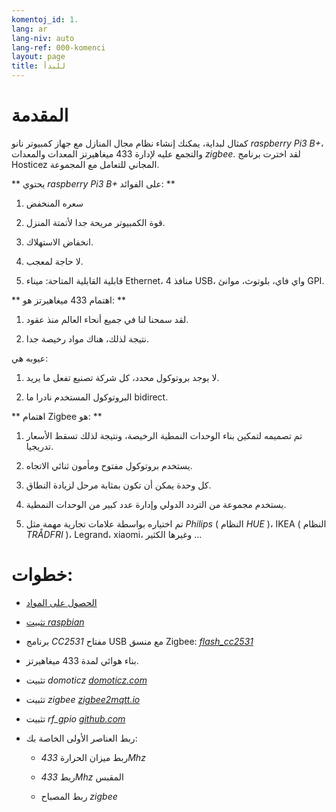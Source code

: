 ```yaml
---
komentoj_id: 1.
lang: ar
lang-niv: auto
lang-ref: 000-komenci
layout: page
title: للبدأ
---
```


# المقدمة
كمثال لبداية، يمكنك إنشاء نظام مجال المنازل مع جهاز كمبيوتر نانو   _raspberry Pi3 B+_، والتجمع عليه لإدارة 433 ميغاهيرتز المعدات والمعدات   _zigbee_. لقد اخترت برنامج Hosticez المجاني للتعامل مع المجموعة.  

**  يحتوي   _raspberry Pi3 B+_   على الفوائد:  **  

 1. سعره المنخفض  


 2. قوة الكمبيوتر مريحة جدا لأتمتة المنزل.  


 3. انخفاض الاستهلاك.  


 4. لا حاجة لمعجب.  


 5. قابلية القابلية المتاحة: ميناء Ethernet، 4 منافذ USB، واي فاي، بلوتوث، موانئ GPI.  




**  اهتمام 433 ميغاهيرتز هو:  **  

 1. لقد سمحنا لنا في جميع أنحاء العالم منذ عقود.  


 2. نتيجة لذلك، هناك مواد رخيصة جدا.  



 
عيوبه هي:  

 1. لا يوجد بروتوكول محدد، كل شركة تصنيع تفعل ما يريد.  


 2. البروتوكول المستخدم نادرا ما bidirect.  




**  اهتمام Zigbee هو:  **  

 1. تم تصميمه لتمكين بناء الوحدات النمطية الرخيصة، ونتيجة لذلك تسقط الأسعار تدريجيا.  


 1. يستخدم بروتوكول مفتوح ومأمون ثنائي الاتجاه.  


 1. كل وحدة يمكن أن تكون بمثابة مرحل لزيادة النطاق.  


 1. يستخدم مجموعة من التردد الدولي وإدارة عدد كبير من الوحدات النمطية.  


 1. تم اختياره بواسطة علامات تجارية مهمة مثل   _Philips_   (  النظام   _HUE_  )، IKEA   (  النظام   _TRÅDFRI_  )، Legrand، xiaomi، وغيرها الكثير ...  




# خطوات:

* [  الحصول على المواد  ](_posts/2020-08-31-aparataro.md)  


* [  تثبيت   _raspbian_  ](_posts/2020-12-22-instali_raspbian.md)  


*  برنامج   _CC2531_    مفتاح USB مع منسق Zigbee:   [    _flash\_cc2531_  ](https://jmichault.github.io/flash_cc2531-dok/)  

* بناء هوائي لمدة 433 ميغاهيرتز.  


* تثبيت   _domoticz_    [   _domoticz.com_  ](https://www.domoticz.com/wiki/Raspberry_Pi)  


* تثبيت   _zigbee_    [   _zigbee2mqtt.io_  ](https://www.zigbee2mqtt.io/getting_started/running_zigbee2mqtt.html)  


* تثبيت   _rf\_gpio_    [   _github.com_  ](https://github.com/jmichault/rf_gpio/blob/master/LeguMin.md)  


* ربط العناصر الأولى الخاصة بك:    


  * ربط ميزان الحرارة   _433Mhz_  


  * ربط   _433Mhz_   المقبس 


  * ربط المصباح   _zigbee_  



